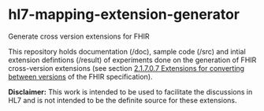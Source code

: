 # hl7-mapping-extension-generator

Generate cross version extensions for FHIR

This repository holds documentation (/doc), sample code (/src) and intial extension defintions (/result) of experiments done on the generation of FHIR cross-version extensions (see section [2.1.7.0.7 Extensions for converting between versions](https://www.hl7.org/fhir/versions.html#extensions) of the FHIR specification).

**Disclaimer:** This work is intended to be used to facilitate the discussions in HL7 and is not intended to be the definite source for these extensions.